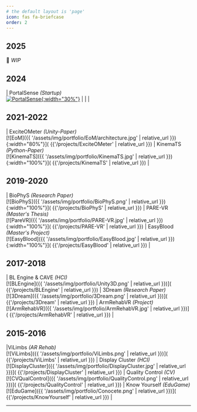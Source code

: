 ```yaml
---
# the default layout is 'page'
icon: fas fa-briefcase
order: 2
---
```


## 2025

🚧 *WIP*

## 2024

| PortalSense *(Startup)* <br> [![PortalSense]({{site.url}}/assets/img/portfolio/PortalSense.jpg){:width="30%"}]({{site.url}}/projects/PortalSense) | | |

## 2021-2022

| ExciteOMeter *(Unity-Paper)* <br> [![EoM]({{ '/assets/img/portfolio/EoM/architecture.jpg' | relative_url }}){:width="80%"}]( {{'/projects/ExciteOMeter' | relative_url }}) | KinemaTS *(Python-Paper)* <br> [![KinemaTS]({{ '/assets/img/portfolio/KinemaTS.jpg' | relative_url }}){:width="100%"}]( {{'/projects/KinemaTS' | relative_url }}) | 

## 2019-2020

| BioPhyS *(Research Paper)* <br> [![BioPhyS]({{ '/assets/img/portfolio/BioPhyS.png' | relative_url }}){:width="100%"}]( {{'/projects/BioPhyS' | relative_url }}) | PARE-VR *(Master's Thesis)* <br> [![PareVR]({{ '/assets/img/portfolio/PARE-VR.jpg' | relative_url }}){:width="100%"}]( {{'/projects/PARE-VR' | relative_url }}) | EasyBlood *(Master's Project)* <br> [![EasyBlood]({{ '/assets/img/portfolio/EasyBlood.jpg' | relative_url }}){:width="100%"}]( {{'/projects/EasyBlood' | relative_url }}) | 

## 2017-2018

| BL Engine & CAVE *(HCI)* <br> [![BLEngine]({{ '/assets/img/portfolio/Unity3D.png' | relative_url }})]( {{'/projects/BLEngine' | relative_url }}) | 3Dream *(Research Paper)* <br> [![3Dream]({{ '/assets/img/portfolio/3Dream.png' | relative_url }})]( {{'/projects/3Dream' | relative_url }}) | ArmRehabVR *(Project)* <br> [![ArmRehabVR]({{ '/assets/img/portfolio/ArmRehabVR.jpg' | relative_url }})]( {{'/projects/ArmRehabVR' | relative_url }}) |

## 2015-2016

|ViLimbs *(AR Rehab)* <br> [![ViLimbs]({{ '/assets/img/portfolio/ViLimbs.png' | relative_url }})]( {{'/projects/ViLimbs' | relative_url }}) | Display Cluster *(HCI)* <br> [![DisplayCluster]({{ '/assets/img/portfolio/DisplayCluster.jpg' | relative_url }})]( {{'/projects/DisplayCluster' | relative_url }}) | Quality Control *(CV)* <br> [![CVQualControl]({{ '/assets/img/portfolio/QualityControl.png' | relative_url }})]( {{'/projects/QualityControl' | relative_url }})  | Know Yourself *(EduGame)* <br> [![EduGame]({{ '/assets/img/portfolio/Conocete.png' | relative_url }})]( {{'/projects/KnowYourself' | relative_url }}) | 

---